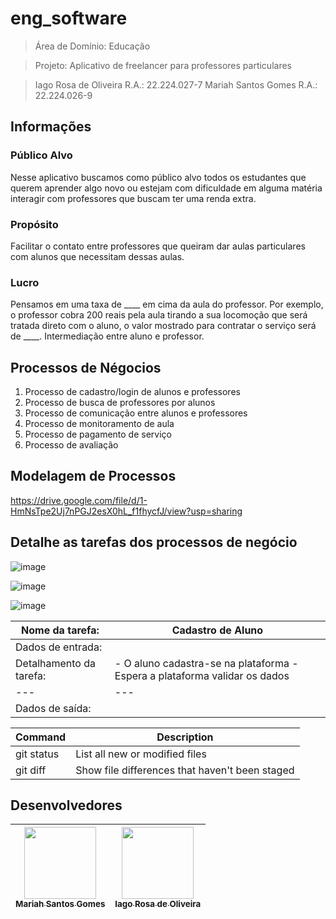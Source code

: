 # eng_software

> Área de Domínio: Educação

> Projeto: Aplicativo de freelancer para professores particulares

> Iago Rosa de Oliveira R.A.: 22.224.027-7
> Mariah Santos Gomes R.A.: 22.224.026-9

## Informações
### Público Alvo
  Nesse aplicativo buscamos como público alvo todos os estudantes que querem aprender algo novo ou estejam com dificuldade em alguma matéria interagir com professores que buscam ter uma renda extra.
  
### Propósito
  Facilitar o contato entre professores que queiram dar aulas particulares com alunos que necessitam dessas aulas.
  
### Lucro
  Pensamos em uma taxa de ____ em cima da aula do professor. Por exemplo, o professor cobra 200 reais pela aula tirando a sua locomoção que será tratada direto com o aluno, o valor mostrado para contratar o serviço será de ____. 
  Intermediação entre aluno e professor.

## Processos de Négocios
1. Processo de cadastro/login de alunos e professores
2. Processo de busca de professores por alunos 
3. Processo de comunicação entre alunos e professores
4. Processo de monitoramento de aula 
5. Processo de pagamento de serviço
6. Processo de avaliação

## Modelagem de Processos
https://drive.google.com/file/d/1-HmNsTpe2Uj7nPGJ2esX0hL_f1fhycfJ/view?usp=sharing

## Detalhe as tarefas dos processos de negócio

![image](https://github.com/user-attachments/assets/56caea4d-15c8-425d-95b7-66bae428b55a)

![image](https://github.com/user-attachments/assets/03f03820-c47e-479a-a800-f84f149e301c)

![image](https://github.com/user-attachments/assets/d095d1d0-961b-4589-b848-fc64347e03cf)

| Nome da tarefa:         | Cadastro de Aluno |
| ---                     | --- |
| Dados de entrada:       |
| Detalhamento da tarefa: | - O aluno cadastra-se na plataforma - Espera a plataforma validar os dados |
| ---                     | --- |
| Dados de saída:         |

| Command | Description |
| --- | --- |
| git status | List all new or modified files |
| git diff | Show file differences that haven't been staged |

## Desenvolvedores
| [<img loading="lazy" src="https://github.com/Mariah-Gomes/ProjetoCompMovel1/assets/141663285/e6827fd1-d8fe-4740-b6fc-fbbfccd05752" width=115><br><sub>Mariah Santos Gomes</sub>](https://github.com/Mariah-Gomes) | [<img loading="lazy" src="https://github.com/Mariah-Gomes/ProjetoCompMovel1/assets/141663285/66d7e656-b9e4-43b7-94fa-931b736df881" width=115><br><sub>Iago Rosa de Oliveira</sub>](https://github.com/iagorosa28) |
| :---: | :---: |

